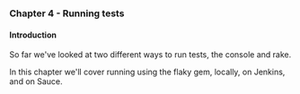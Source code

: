### Chapter 4 - Running tests

#### Introduction

So far we've looked at two different ways to run tests, the console and rake.

In this chapter we'll cover running using the flaky gem, locally, on Jenkins,
and on Sauce.